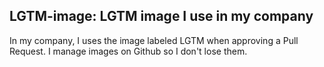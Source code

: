 ## LGTM-image: LGTM image I use in my company
In my company, I uses the image labeled LGTM when approving a Pull Request. I manage images on Github so I don't lose them.
